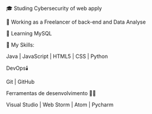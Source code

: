 
🎓 Studing Cybersecurity of web apply

💼 Working as a Freelancer of back-end and Data Analyse

🌱 Learning MySQL

📌 My Skills:


Java | JavaScript | HTML5 | CSS | Python

DevOps🕯️


Git | GitHub


Ferramentas de desenvolvimento 🧰🔧

Visual Studio | Web Storm | Atom | Pycharm
